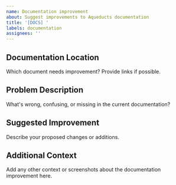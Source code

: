 ```yaml
---
name: Documentation improvement
about: Suggest improvements to Aqueducts documentation
title: '[DOCS] '
labels: documentation
assignees: ''
---
```


## Documentation Location
Which document needs improvement? Provide links if possible.

## Problem Description
What's wrong, confusing, or missing in the current documentation?

## Suggested Improvement
Describe your proposed changes or additions.

## Additional Context
Add any other context or screenshots about the documentation improvement here.
